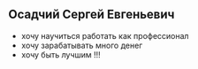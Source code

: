 ## Осадчий Сергей Евгеньевич 
* хочу научиться работать как профессионал 
* хочу зарабатывать много денег 
* хочу быть лучшим !!!
